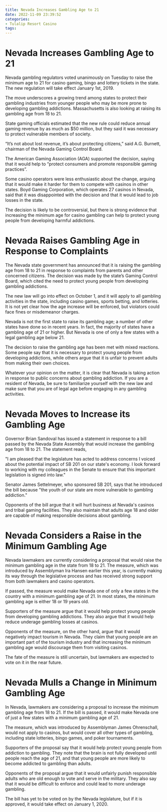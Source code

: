 ```yaml
---
title: Nevada Increases Gambling Age to 21
date: 2022-11-09 23:39:52
categories:
- Tulalip Resort Casino
tags:
---
```



#  Nevada Increases Gambling Age to 21

Nevada gambling regulators voted unanimously on Tuesday to raise the minimum age to 21 for casino gaming, bingo and lottery tickets in the state. The new regulation will take effect January 1st, 2019.

The move underscores a growing trend among states to protect their gambling industries from younger people who may be more prone to developing gambling addictions. Massachusetts is also looking at raising its gambling age from 18 to 21.

State gaming officials estimated that the new rule could reduce annual gaming revenue by as much as $50 million, but they said it was necessary to protect vulnerable members of society.

“It’s not about lost revenue, it’s about protecting citizens,” said A.G. Burnett, chairman of the Nevada Gaming Control Board.

The American Gaming Association (AGA) supported the decision, saying that it would help to “protect consumers and promote responsible gaming practices”.

Some casino operators were less enthusiastic about the change, arguing that it would make it harder for them to compete with casinos in other states. Boyd Gaming Corporation, which operates 27 casinos in Nevada, said that it was disappointed with the decision and that it would lead to job losses in the state.

The decision is likely to be controversial, but there is strong evidence that increasing the minimum age for casino gambling can help to protect young people from developing harmful addictions.

#  Nevada Raises Gambling Age in Response to Complaints

The Nevada state government has announced that it is raising the gambling age from 18 to 21 in response to complaints from parents and other concerned citizens. The decision was made by the state’s Gaming Control Board, which cited the need to protect young people from developing gambling addictions.

The new law will go into effect on October 1, and it will apply to all gambling activities in the state, including casino games, sports betting, and lotteries. It is not yet clear how the age increase will be enforced, but violators could face fines or misdemeanor charges.

Nevada is not the first state to raise its gambling age; a number of other states have done so in recent years. In fact, the majority of states have a gambling age of 21 or higher. But Nevada is one of only a few states with a legal gambling age below 21.

The decision to raise the gambling age has been met with mixed reactions. Some people say that it is necessary to protect young people from developing addictions, while others argue that it is unfair to prevent adults from making their own choices.

Whatever your opinion on the matter, it is clear that Nevada is taking action in response to public concerns about gambling addiction. If you are a resident of Nevada, be sure to familiarize yourself with the new law and make sure that you are of legal age before engaging in any gambling activities.

#  Nevada Moves to Increase its Gambling Age

Governor Brian Sandoval has issued a statement in response to a bill passed by the Nevada State Assembly that would increase the gambling age from 18 to 21. The statement reads,

"I am pleased that the legislature has acted to address concerns I voiced about the potential impact of SB 201 on our state's economy. I look forward to working with my colleagues in the Senate to ensure that this important legislation is signed into law."

Senator James Settelmeyer, who sponsored SB 201, says that he introduced the bill because "the youth of our state are more vulnerable to gambling addiction."

Opponents of the bill argue that it will hurt business at Nevada's casinos and tribal gaming facilities. They also maintain that adults age 18 and older are capable of making responsible decisions about gambling.

#  Nevada Considers a Raise in the Minimum Gambling Age

Nevada lawmakers are currently considering a proposal that would raise the minimum gambling age in the state from 18 to 21. The measure, which was introduced by Assemblyman Ira Hansen earlier this year, is currently making its way through the legislative process and has received strong support from both lawmakers and casino operators.

If passed, the measure would make Nevada one of only a few states in the country with a minimum gambling age of 21. In most states, the minimum gambling age is either 18 or 19 years old.

Supporters of the measure argue that it would help protect young people from developing gambling addictions. They also argue that it would help reduce underage gambling losses at casinos.

Opponents of the measure, on the other hand, argue that it would negatively impact tourism in Nevada. They claim that young people are an important part of the tourism industry and that increasing the minimum gambling age would discourage them from visiting casinos.

The fate of the measure is still uncertain, but lawmakers are expected to vote on it in the near future.

#  Nevada Mulls a Change in Minimum Gambling Age

In Nevada, lawmakers are considering a proposal to increase the minimum gambling age from 18 to 21. If the bill is passed, it would make Nevada one of just a few states with a minimum gambling age of 21.

The measure, which was introduced by Assemblyman James Ohrenschall, would not apply to casinos, but would cover all other types of gambling, including state lotteries, bingo games, and poker tournaments.

Supporters of the proposal say that it would help protect young people from addiction to gambling. They note that the brain is not fully developed until people reach the age of 21, and that young people are more likely to become addicted to gambling than adults.

Opponents of the proposal argue that it would unfairly punish responsible adults who are old enough to vote and serve in the military. They also say that it would be difficult to enforce and could lead to more underage gambling.

The bill has yet to be voted on by the Nevada legislature, but if it is approved, it would take effect on January 1, 2020.